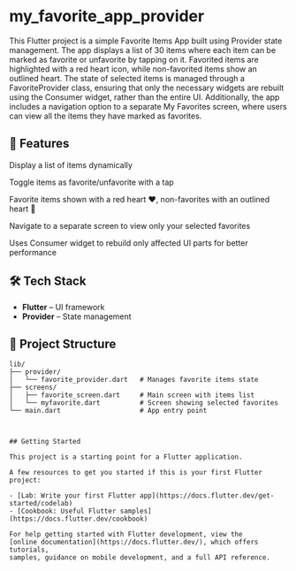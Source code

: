 # my_favorite_app_provider

This Flutter project is a simple Favorite Items App built using Provider state management. The app displays a list of 30 items where each item can be marked as favorite or unfavorite by tapping on it. Favorited items are highlighted with a red heart icon, while non-favorited items show an outlined heart. The state of selected items is managed through a FavoriteProvider class, ensuring that only the necessary widgets are rebuilt using the Consumer widget, rather than the entire UI. Additionally, the app includes a navigation option to a separate My Favorites screen, where users can view all the items they have marked as favorites.


## 📱 Features

Display a list of items dynamically

Toggle items as favorite/unfavorite with a tap

Favorite items shown with a red heart ❤️, non-favorites with an outlined heart 🤍

Navigate to a separate screen to view only your selected favorites

Uses Consumer widget to rebuild only affected UI parts for better performance

## 🛠️ Tech Stack

- **Flutter** – UI framework  
- **Provider** – State management  

## 📂 Project Structure

```text
lib/
├── provider/
│   └── favorite_provider.dart   # Manages favorite items state
├── screens/
│   ├── favorite_screen.dart     # Main screen with items list
│   └── myfavorite.dart          # Screen showing selected favorites
└── main.dart                    # App entry point



## Getting Started

This project is a starting point for a Flutter application.

A few resources to get you started if this is your first Flutter project:

- [Lab: Write your first Flutter app](https://docs.flutter.dev/get-started/codelab)
- [Cookbook: Useful Flutter samples](https://docs.flutter.dev/cookbook)

For help getting started with Flutter development, view the
[online documentation](https://docs.flutter.dev/), which offers tutorials,
samples, guidance on mobile development, and a full API reference.
